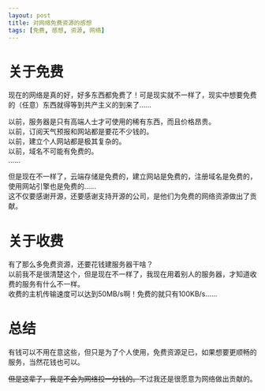 ```yaml
---
layout: post
title: 对网络免费资源的感想
tags: [免费, 感想, 资源, 网络]
---
```


# 关于免费
  现在的网络是真的好，好多东西都免费了！可是现实就不一样了，现实中想要免费的（任意）东西就得等到共产主义的到来了……<!--more-->   
  
  以前，服务器是只有高端人士才可使用的稀有东西，而且价格昂贵。   
  以前，订阅天气预报和网站都是要花不少钱的。   
  以前，建立个人网站都是极其复杂的。   
  以前，域名不可能有免费的。   
  ……
  
  但是现在不一样了，云端存储是免费的，建立网站是免费的，注册域名是免费的，使用网站引擎也是免费的……   
  这不仅要感谢开源，还要感谢支持开源的公司，是他们为免费的网络资源做出了贡献。   
  
# 关于收费
  有了那么多免费资源，还要花钱建服务器干啥？   
  以前我不是很清楚这个，但是现在不一样了，我现在用着别人的服务器，才知道收费的服务有什么不一样。   
  收费的主机传输速度可以达到50MB/s啊！免费的就只有100KB/s……   
  
# 总结
  有钱可以不用在意这些，但只是为了个人使用，免费资源足已，如果想要更顺畅的服务，当然花钱也可以。   
  
  ~~但是这辈子，我是不会为网络投一分钱的。~~不过我还是很愿意为网络做出贡献的。
